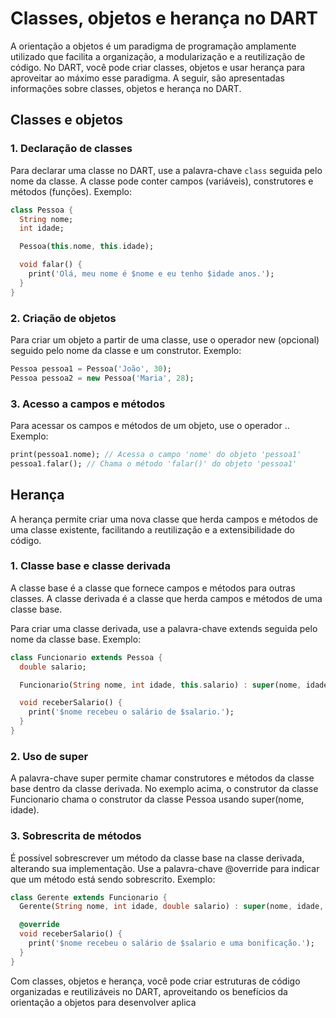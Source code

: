 # Classes, objetos e herança no DART

A orientação a objetos é um paradigma de programação amplamente utilizado que facilita a organização, a modularização e a reutilização de código. No DART, você pode criar classes, objetos e usar herança para aproveitar ao máximo esse paradigma. A seguir, são apresentadas informações sobre classes, objetos e herança no DART.

## Classes e objetos

### 1. Declaração de classes

Para declarar uma classe no DART, use a palavra-chave `class` seguida pelo nome da classe. A classe pode conter campos (variáveis), construtores e métodos (funções). Exemplo:

```dart
class Pessoa {
  String nome;
  int idade;

  Pessoa(this.nome, this.idade);

  void falar() {
    print('Olá, meu nome é $nome e eu tenho $idade anos.');
  }
}
```

### 2. Criação de objetos

Para criar um objeto a partir de uma classe, use o operador new (opcional) seguido pelo nome da classe e um construtor. Exemplo:

```dart
Pessoa pessoa1 = Pessoa('João', 30);
Pessoa pessoa2 = new Pessoa('Maria', 28);
```

### 3. Acesso a campos e métodos

Para acessar os campos e métodos de um objeto, use o operador .. Exemplo:

```dart
print(pessoa1.nome); // Acessa o campo 'nome' do objeto 'pessoa1'
pessoa1.falar(); // Chama o método 'falar()' do objeto 'pessoa1'
```

## Herança

A herança permite criar uma nova classe que herda campos e métodos de uma classe existente, facilitando a reutilização e a extensibilidade do código.

### 1. Classe base e classe derivada

A classe base é a classe que fornece campos e métodos para outras classes. A classe derivada é a classe que herda campos e métodos de uma classe base.

Para criar uma classe derivada, use a palavra-chave extends seguida pelo nome da classe base. Exemplo:

```dart
class Funcionario extends Pessoa {
  double salario;

  Funcionario(String nome, int idade, this.salario) : super(nome, idade);

  void receberSalario() {
    print('$nome recebeu o salário de $salario.');
  }
}
```

### 2. Uso de super

A palavra-chave super permite chamar construtores e métodos da classe base dentro da classe derivada. No exemplo acima, o construtor da classe Funcionario chama o construtor da classe Pessoa usando super(nome, idade).

### 3. Sobrescrita de métodos

É possível sobrescrever um método da classe base na classe derivada, alterando sua implementação. Use a palavra-chave @override para indicar que um método está sendo sobrescrito. Exemplo:

```dart
class Gerente extends Funcionario {
  Gerente(String nome, int idade, double salario) : super(nome, idade, salario);

  @override
  void receberSalario() {
    print('$nome recebeu o salário de $salario e uma bonificação.');
  }
}
```


Com classes, objetos e herança, você pode criar estruturas de código organizadas e reutilizáveis no DART, aproveitando os benefícios da orientação a objetos para desenvolver aplica
